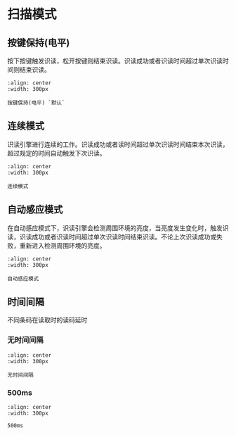# 扫描模式

## 按键保持(电平)
按下按键触发识读，松开按键则结束识读。识读成功或者识读时间超过单次识读时间则结束识读。


```{figure} media/8610020..png
:align: center
:width: 300px

按键保持(电平) `默认`
```

## 连续模式
识读引擎进行连续的工作。识读成功或者读时间超过单次识读时间结束本次识读，超过规定的时间自动触发下次识读。

```{figure} media/8610028..png
:align: center
:width: 300px

连续模式
```


## 自动感应模式
在自动感应模式下，识读引擎会检测周围环境的亮度，当亮度发生变化时，触发识读，识读成功或者识读时间超过单次识读时间结束识读。不论上次识读成功或失败，重新进入检测周围环境的亮度。

```{figure} media/8610023..png
:align: center
:width: 300px

自动感应模式
```

## 时间间隔
不同条码在读取时的读码延时

### 无时间间隔
```{figure} media/8510070..png
:align: center
:width: 300px

无时间间隔
```

### 500ms
```{figure} media/851007500..png
:align: center
:width: 300px

500ms
```